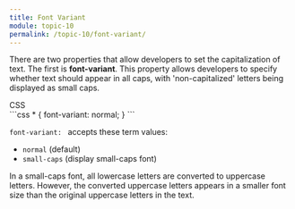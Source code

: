 ```yaml
---
title: Font Variant
module: topic-10
permalink: /topic-10/font-variant/
---
```


<div class="divider-heading"></div>

There are two properties that allow developers to set the capitalization of text. The first is **font-variant**. This property allows developers to specify whether text should appear in all caps, with 'non-capitalized' letters being displayed as small caps.

<div class="code-heading">
  <span class="css">CSS</span>
</div>
```css
* {
  font-variant: normal;
}
```

`font-variant: ` accepts these term values:

- `normal` (default)
- `small-caps` (display small-caps font)


In a small-caps font, all lowercase letters are converted to uppercase letters. However, the converted uppercase letters appears in a smaller font size than the original uppercase letters in the text.

<div class="codepen-embed">
  <p data-height="400" data-theme-id="30567" data-slug-hash="MGKzzp" data-default-tab="css,result" data-user="Media-Ed-Online" data-embed-version="2" data-pen-title="[Topic-09] Font-Varient (Toggle)" class="codepen"></p>
</div>

<!--<div class="codepen-embed">
  <p data-height="400" data-theme-id="30567" data-slug-hash="zPYBow" data-default-tab="css,result" data-user="Media-Ed-Online" data-embed-version="2" data-pen-title="[Topic-08] Caps & Cases, Pt. 1" class="codepen"></p>
</div>-->
